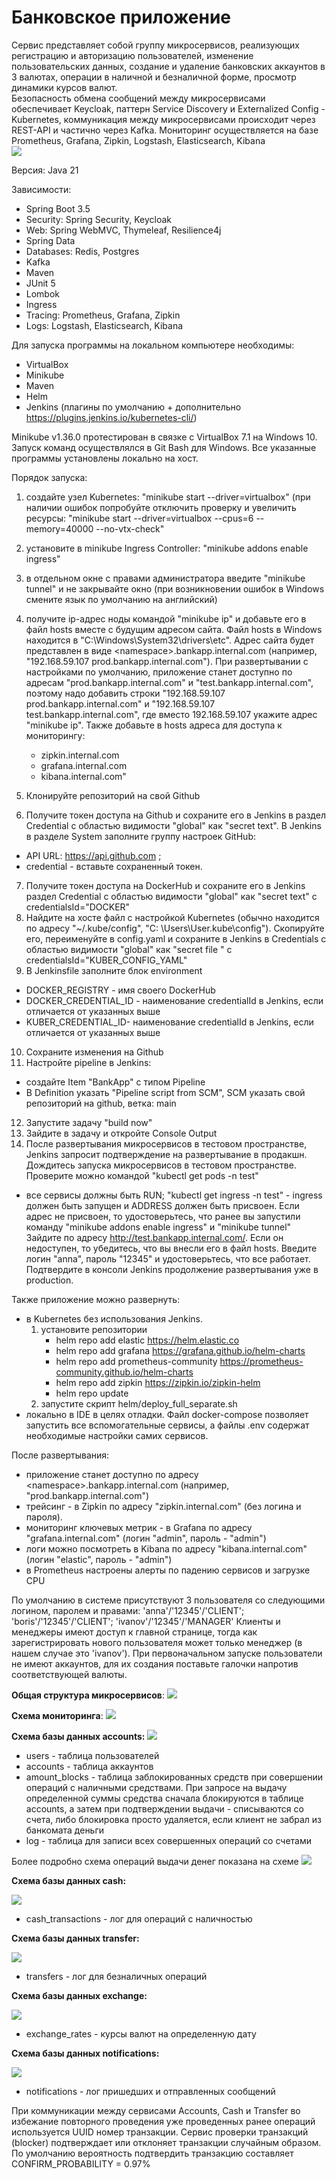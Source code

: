 # Банковское приложение

Сервис представляет собой группу микросервисов, реализующих регистрацию и авторизацию пользователей, изменение
пользовательских данных, создание и удаление банковских аккаунтов в 3 валютах, операции в наличной и безналичной форме,
просмотр динамики курсов валют.  
Безопасность обмена сообщений между микросервисами обеспечивает Keycloak, паттерн Service Discovery и
Externalized Config - Kubernetes, коммуникация между микросервисами происходит через REST-API и частично через Kafka.
Мониторинг осуществляется на базе Prometheus, Grafana, Zipkin, Logstash, Elasticsearch, Kibana  
![](/readme/front.png)

Версия: Java 21

Зависимости:

* Spring Boot 3.5
* Security: Spring Security, Keycloak
* Web: Spring WebMVC, Thymeleaf, Resilience4j
* Spring Data
* Databases: Redis, Postgres
* Kafka
* Maven
* JUnit 5
* Lombok
* Ingress
* Tracing: Prometheus, Grafana, Zipkin
* Logs: Logstash, Elasticsearch, Kibana

Для запуска программы на локальном компьютере необходимы:

* VirtualBox
* Minikube
* Maven
* Helm
* Jenkins (плагины по умолчанию + дополнительно https://plugins.jenkins.io/kubernetes-cli/)

Minikube v1.36.0 протестирован в связке с VirtualBox 7.1 на Windows 10. Запуск команд осуществлялся в Git Bash для
Windows.
Все указанные программы установлены локально на хост.

Порядок запуска:

1) создайте узел Kubernetes: "minikube start --driver=virtualbox"
   (при наличии ошибок попробуйте отключить проверку и увеличить ресурсы:
   "minikube start --driver=virtualbox --cpus=6 --memory=40000 --no-vtx-check"
2) установите в minikube Ingress Controller: "minikube addons enable ingress"
3) в отдельном окне с правами администратора введите "minikube tunnel" и не закрывайте окно
   (при возникновении ошибок в Windows смените язык по умолчанию на английский)
4) получите ip-aдрес ноды командой "minikube ip" и добавьте его в файл hosts вместе с будущим адресом сайта.
   Файл hosts в Windows находится в "C:\Windows\System32\drivers\etc".
   Адрес сайта будет представлен в виде \<namespace\>.bankapp.internal.com (например, "192.168.59.107
   prod.bankapp.internal.com").
   При развертывании с настройками по умолчанию, приложение станет доступно
   по адресам "prod.bankapp.internal.com" и "test.bankapp.internal.com", поэтому надо добавить строки
   "192.168.59.107 prod.bankapp.internal.com" и "192.168.59.107 test.bankapp.internal.com", где вместо 192.168.59.107
   укажите
   адрес "minikube ip".
   Также добавьте в hosts адреса для доступа к мониторингу:
    * zipkin.internal.com
    * grafana.internal.com
    * kibana.internal.com"

5) Клонируйте репозиторий на свой Github
6) Получите токен доступа на Github и сохраните его в Jenkins в раздел Credential с областью видимости "global" как
   "secret text". В Jenkins в разделе System заполните группу настроек GitHub:

* API URL:  https://api.github.com ;
* credential - вставьте сохраненный токен.

7) Получите токен доступа на DockerHub и сохраните его в Jenkins раздел Credential с областью видимости "global" как
   "secret text" с credentialsId="DOCKER"
8) Найдите на хосте файл с настройкой Kubernetes (обычно находится по адресу "~/.kube/config", "C:
   \Users\User\.kube\config").
   Скопируйте его, переименуйте в config.yaml и сохраните в Jenkins в Credentials с областью видимости "global"
   как "secret file " с credentialsId="KUBER_CONFIG_YAML"
9) В Jenkinsfile заполните блок environment

* DOCKER_REGISTRY - имя своего DockerHub
* DOCKER_CREDENTIAL_ID - наименование credentialId в Jenkins, если отличается от указанных выше
* KUBER_CREDENTIAL_ID- наименование credentialId в Jenkins, если отличается от указанных выше

10) Сохраните изменения на Github
11) Настройте pipeline в Jenkins:

* создайте Item "BankApp" с типом Pipeline
* В Definition указать "Pipeline script from SCM", SCM указать свой репозиторий на github, ветка: main

12) Запустите задачу "build now"
13) Зайдите в задачу и откройте Console Output
14) После развертывания микросервисов в тестовом пространстве, Jenkins запросит подтверждение на развертывание в
    продакшн.
    Дождитесь запуска микросервисов в тестовом пространстве. Проверите можно командой "kubectl get pods -n test"

- все сервисы должны быть RUN; "kubectl get ingress -n test" - ingress должен быть запущен и ADDRESS должен быть
  присвоен.
  Если адрес не присвоен, то удостоверьтесь, что ранее вы запустили команду "minikube addons enable ingress" и "minikube
  tunnel"
  Зайдите по адресу http://test.bankapp.internal.com/. Если он недоступен, то убедитесь, что вы внесли его в файл hosts.
  Введите логин "anna", пароль "12345" и удостоверьтесь, что все работает.
  Подтвердите в консоли Jenkins продолжение развертывания уже в production. 

Также приложение можно развернуть:
* в Kubernetes без использования Jenkins.
    1) установите репозитории
        * helm repo add elastic https://helm.elastic.co
        * helm repo add grafana https://grafana.github.io/helm-charts
        * helm repo add prometheus-community https://prometheus-community.github.io/helm-charts
        * helm repo add zipkin https://zipkin.io/zipkin-helm
        * helm repo update
    2) запустите скрипт helm/deploy_full_separate.sh
* локально в IDE в целях отладки. Файл docker-compose позволяет запустить все вспомогательные сервисы, а файлы .env
  содержат необходимые настройки самих сервисов.

После развертывания:
* приложение станет доступно по адресу \<namespace\>.bankapp.internal.com (например, "prod.bankapp.internal.com")
* трейсинг - в Zipkin по адресу "zipkin.internal.com" (без логина и пароля).
* мониторинг ключевых метрик - в Grafana по адресу "grafana.internal.com" (логин "admin", пароль - "admin")
* логи можно посмотреть в Kibana по адресу "kibana.internal.com" (логин "elastic", пароль - "admin")
* в Prometheus настроены алерты по падению сервисов и загрузке CPU

По умолчанию в системе присутствуют 3 пользователя со следующими логином, паролем и правами:
'anna'/'12345'/'CLIENT'; 'boris'/'12345'/'CLIENT'; 'ivanov'/'12345'/'MANAGER'
Клиенты и менеджеры имеют доступ к главной странице, тогда как зарегистрировать нового пользователя может только
менеджер (в нашем случае это 'ivanov').
При первоначальном запуске пользователи не имеют аккаунтов, для их создания поставьте галочки напротив соответствующей
валюты.

**Общая структура микросервисов**:
![](/readme/all_micro.png)

**Схема мониторинга**:
![](/readme/monitoring.png)

**Схема базы данных accounts:**
![](/readme/accounts_db.png)

* users - таблица пользователей
* accounts - таблица аккаунтов
* amount_blocks - таблица заблокированных средств при совершении операций с наличными средствами. При запросе на выдачу
  определенной суммы средства сначала блокируются в таблице accounts, а затем при подтверждении выдачи - списываются со
  счета,
  либо блокировка просто удаляется, если клиент не забрал из банкомата деньги
* log - таблица для записи всех совершенных операций со счетами

Более подробно схема операций выдачи денег показана на схеме
![](/readme/withdrawal.png)

**Схема базы данных cash:**

![](/readme/cash_db.png)

* cash_transactions - лог для операций с наличностью

**Схема базы данных transfer:**

![](/readme/transfer_db.png)

* transfers - лог для безналичных операций

**Схема базы данных exchange:**

![](/readme/exchange_db.png)

* exchange_rates - курсы валют на определенную дату

**Схема базы данных notifications:**

![](/readme/notifications_db.png)

* notifications - лог пришедших и отправленных сообщений

При коммуникации между сервисами Accounts, Cash и Transfer во избежание повторного проведения уже проведенных ранее
операций используется UUID номер транзакции.
Сервис проверки транзакций (blocker) подтверждает или отклоняет транзакции случайным образом.
По умолчанию вероятность подтвердить транзакцию составляет CONFIRM_PROBABILITY = 0.97%